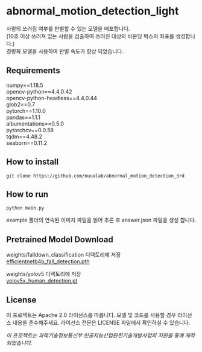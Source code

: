 # abnormal_motion_detection_light
사람의 쓰러짐 여부를 판별할 수 있는 모델을 배포합니다.  
(10초 이상 쓰러져 있는 사람을 검출하여 쓰러진 대상의 바운딩 박스의 좌표를 생성합니다.)  
경량화 모델을 사용하여 판별 속도가 향상 되었습니다.  
  
## Requirements
numpy==1.18.5   
opencv-python==4.4.0.42   
opencv-python-headless==4.4.0.44   
glob2==0.7   
pytorch==1.10.0   
pandas==1.1.1   
albumentations==0.5.0   
pytorchcv==0.0.58   
tqdm==4.48.2   
seaborn==0.11.2

## How to install

```
git clone https://github.com/nuualab/abnormal_motion_detection_3rd
```

## How to run
```
python main.py
```
example 폴더의 연속된 이미지 파일을 읽어 추론 후 answer.json 파일을 생성 합니다.  

## Pretrained Model Download
weights/falldown_classification 디렉토리에 저장   
[efficientnetb4b_fall_detection.pth](https://drive.google.com/file/d/1aAcbP8E-g2BHUmoHCVGydUVSCy4g3vh0/view?usp=sharing, "efficientnetb4b_fall_detection.pth")   
     
weights/yolov5 디렉토리에 저장   
[yolov5x_human_detection.pt](https://drive.google.com/file/d/1x_B1vepkkI4An_7ApexVxYQdaJWgcck0/view?usp=sharing, "yolov5x_human_detection.pt")   
   
## License
이 프로젝트는 Apache 2.0 라이선스를 따릅니다. 모델 및 코드를 사용할 경우 라이선스 내용을 준수해주세요. 라이선스 전문은 LICENSE 파일에서 확인하실 수 있습니다.

*이 프로젝트는 과학기술정보통신부 인공지능산업원천기술개발사업의 지원을 통해 제작 되었습니다.*
